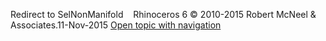 ---
---

Redirect to SelNonManifold&#160;
&#160;
Rhinoceros 6 © 2010-2015 Robert McNeel &amp; Associates.11-Nov-2015
 [Open topic with navigation](selnonmanifold.html) 

